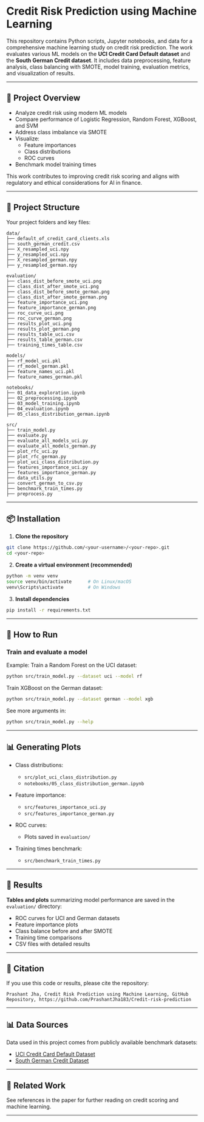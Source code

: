# Credit Risk Prediction using Machine Learning

This repository contains Python scripts, Jupyter notebooks, and data for a comprehensive machine learning study on credit risk prediction. The work evaluates various ML models on the **UCI Credit Card Default dataset** and the **South German Credit dataset**. It includes data preprocessing, feature analysis, class balancing with SMOTE, model training, evaluation metrics, and visualization of results.

---

## 🔗 Project Overview

- Analyze credit risk using modern ML models
- Compare performance of Logistic Regression, Random Forest, XGBoost, and SVM
- Address class imbalance via SMOTE
- Visualize:
  - Feature importances
  - Class distributions
  - ROC curves
- Benchmark model training times

This work contributes to improving credit risk scoring and aligns with regulatory and ethical considerations for AI in finance.

---

## 📁 Project Structure

Your project folders and key files:

```
data/
├── default_of_credit_card_clients.xls
├── south_german_credit.csv
├── X_resampled_uci.npy
├── y_resampled_uci.npy
├── X_resampled_german.npy
├── y_resampled_german.npy

evaluation/
├── class_dist_before_smote_uci.png
├── class_dist_after_smote_uci.png
├── class_dist_before_smote_german.png
├── class_dist_after_smote_german.png
├── feature_importance_uci.png
├── feature_importance_german.png
├── roc_curve_uci.png
├── roc_curve_german.png
├── results_plot_uci.png
├── results_plot_german.png
├── results_table_uci.csv
├── results_table_german.csv
├── training_times_table.csv

models/
├── rf_model_uci.pkl
├── rf_model_german.pkl
├── feature_names_uci.pkl
├── feature_names_german.pkl

notebooks/
├── 01_data_exploration.ipynb
├── 02_preprocessing.ipynb
├── 03_model_training.ipynb
├── 04_evaluation.ipynb
├── 05_class_distribution_german.ipynb

src/
├── train_model.py
├── evaluate.py
├── evaluate_all_models_uci.py
├── evaluate_all_models_german.py
├── plot_rfc_uci.py
├── plot_rfc_german.py
├── plot_uci_class_distribution.py
├── features_importance_uci.py
├── features_importance_german.py
├── data_utils.py
├── convert_german_to_csv.py
├── benchmark_train_times.py
├── preprocess.py
```

---

## 📦 Installation

1. **Clone the repository**

```bash
git clone https://github.com/<your-username>/<your-repo>.git
cd <your-repo>
```

2. **Create a virtual environment (recommended)**

```bash
python -m venv venv
source venv/bin/activate      # On Linux/macOS
venv\Scripts\activate         # On Windows
```

3. **Install dependencies**

```bash
pip install -r requirements.txt
```

---

## 🚀 How to Run

### Train and evaluate a model

Example: Train a Random Forest on the UCI dataset:

```bash
python src/train_model.py --dataset uci --model rf
```

Train XGBoost on the German dataset:

```bash
python src/train_model.py --dataset german --model xgb
```

See more arguments in:

```bash
python src/train_model.py --help
```

---

## 📊 Generating Plots

- Class distributions:
  - `src/plot_uci_class_distribution.py`
  - `notebooks/05_class_distribution_german.ipynb`

- Feature importance:
  - `src/features_importance_uci.py`
  - `src/features_importance_german.py`

- ROC curves:
  - Plots saved in `evaluation/`

- Training times benchmark:
  - `src/benchmark_train_times.py`

---

## 📄 Results

**Tables and plots** summarizing model performance are saved in the `evaluation/` directory:

- ROC curves for UCI and German datasets
- Feature importance plots
- Class balance before and after SMOTE
- Training time comparisons
- CSV files with detailed results

---

## 📝 Citation

If you use this code or results, please cite the repository:

```
Prashant Jha, Credit Risk Prediction using Machine Learning, GitHub Repository, https://github.com/PrashantJha183/Credit-risk-prediction
```

---

## 📊 Data Sources

Data used in this project comes from publicly available benchmark datasets:

- [UCI Credit Card Default Dataset](https://archive.ics.uci.edu/ml/datasets/default+of+credit+card+clients)
- [South German Credit Dataset](https://archive.ics.uci.edu/ml/datasets/statlog+german+credit+data)

---

## 🔗 Related Work

See references in the paper for further reading on credit scoring and machine learning.

---
